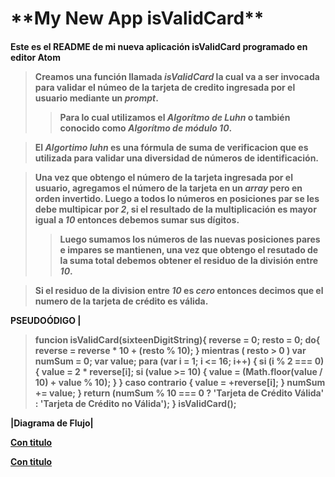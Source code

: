<h1> **My New App isValidCard**
<h4> Este es el README de mi nueva aplicación isValidCard programado en editor Atom

> Creamos una función llamada _isValidCard_ la cual va a ser invocada para validar el númeo de la tarjeta de credito ingresada por el usuario mediante un _prompt_.
>> Para lo cual utilizamos el _Algorítmo de Luhn_ o también conocido como _Algorítmo de módulo 10_.

>El _Algortimo luhn_ es una fórmula de suma de verificacion que es utilizada para validar una diversidad de números de identificación.

>Una vez que obtengo el número de la tarjeta ingresada por el usuario, agregamos el número de la tarjeta en un _array_ pero en orden invertido. Luego a todos lo números en posiciones par se les debe multipicar por _2_, si el resultado de la multiplicación es mayor igual a _10_ entonces debemos sumar sus dígitos.
>>Luego sumamos los números de las nuevas posiciones pares e impares se mantienen, una vez que obtengo el resutado de la suma total debemos obtener el residuo de la división entre _10_.

> Si el residuo de la division entre _10_ es _cero_ entonces decimos que el numero de la tarjeta de crédito es válida.

PSEUDOÓDIGO |  
> funcion isValidCard(sixteenDigitString){
>  reverse = 0;
>  resto = 0;
>  do{
>   reverse = reverse * 10 + (resto % 10);
>  } mientras ( resto > 0 )
    var numSum = 0;
    var value;
    para (var i = 1; i <= 16; i++) {
       si  (i % 2 === 0) {
           value = 2 * reverse[i];
           si (value >= 10) {
               value = (Math.floor(value / 10) + value % 10);
           }
       } caso contrario {
           value = +reverse[i];
       }
       numSum += value;
   }
   return  (numSum % 10 === 0 ? 'Tarjeta de Crédito Válida' : 'Tarjeta de Crédito no Válida');
}
isValidCard();


|Diagrama de Flujo|

[Con titulo](http://subefotos.com/ver/?43e9458512a39f7d5623698fde807f6bo.jpg "Diagrama de Flujo_1")

[Con titulo](http://subefotos.com/ver/?95095ec13c2a4a170c46d8740fc50ed2o.jpg "Diagrama d Flujo_2")
